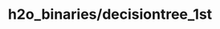 ---  
schema: data  
title: h2o_binaries/decisiontree_1st  
organization: Lab  
notes: Used in 1 lineage(s)  
resources:  
  - name: h2o_binaries/decisiontree_1st 
    url: file:/Users/kensu/Customers/Kensu/LoanApproval/LAB/output/decisiontree_1st/h2o_binaries/decisiontree_1st 
    format : H2O Model - h2o binary H2ORandomForestEstimator  
license: None  
category:
  - Loan Acceptance Product  
maintainer: User  
maintainer_email: UserMail  
---